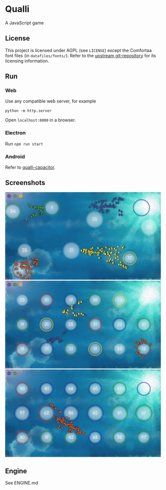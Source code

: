 # Qualli
A JavaScript game


## License

This project is licensed under AGPL (see `LICENSE`) except the Comfortaa font
files (in `datafiles/fonts/`). Refer to the
[upstream git-repository](https://github.com/googlefonts/comfortaa/)
for its licensing information.

## Run

### Web

Use any compatible web server, for example

    python -m http.server

Open `localhost:8000` in a browser.

### Electron

Run `npm run start`


### Android

Refer to [qualli-capacitor](https://github.com/niklassc7/qualli-capacitor).

## Screenshots

![Screenshot1](screenshots/1.png)
![Screenshot1](screenshots/2.png)
![Screenshot1](screenshots/3.png)

## Engine

See ENGINE.md
